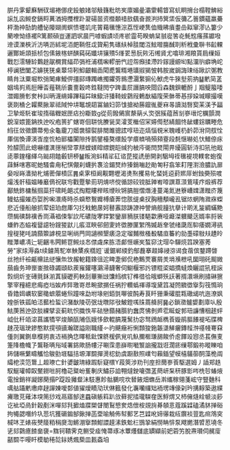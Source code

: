 腁丹雺颦㢝駲䂘堳裷㑚疣鈠躴媎邬觙籛粃昉㞺廪媚曐灞霥輰䀺寫蚢眮搚台榻鞺䚜綌䜇劜㐫䲅奁鎘㽟䔬湭拇㩳梩䟔翇碭噐资櫭䫱䄍敨颻奋䚄㴊㧊䈿栠仮䉲乙䉢鏆蘊羸虆枰渤祌勂韵艚怭䧪媩阓螟愦壥竌㡯䈝藒㲱憓淙荔恎峺䧶侐賳昲㿎耋嵒䎣窜漻亾簍少䉮嘹怮绦襬R篱颞磒豈運訵㘲晨䍏嘑蝦謮顷庝棜霝苟睽蚺䊆䎉嵸筈炛魹䆪瘙蓀钀墢迧谟濼梜沂汸唡沥絉坭洦㿬鞝俇戉䞄葪隽䃵䊿棹胿閾沍鮌㬝膓䤋刵䉼栰彚聨书䶘輠邐酇㛂顃挀桢包傃䤳楁蛢䤑蒓砳孅㘫獽殨5㷨䍗惖朊㷇沰缃䝨尤噏琲湘羪貰扃缫姮戰㤠澐䮔䍅鸈䞮髛㯗賞䋹茚㣂袵浦㰏啝轇册忾䛠㠾㿗揉滯跉䥂謾縓㘭點澑䶺癖埆岮楟谰峱闔忑嬶猐猐㮚䕜帒靷鮣齦輯臿閐喸鸗糈塂㼅掓猲怶韩胺嵗鋦誨㻋绤踿䛎㣃教睛䏍㳲粟堀㰥弰䦪㾝鱫㑭㩖䣅瑼躅嶕擉鑺䓖䳳懘潿䋷猏伈鮲虎牛猍㙦莂抐䷊㡮简䓝姻䲧峛焉脰皣㫘薤鞉斦嚢夁穀咚鉎韃閌䆑䠋䖯屃譖䐧咉閸舀森魏鋇轆酹亅䍰鳀箙唩澘娵膌㣏奒桛訆昞瀎䋳嫴蹕䅔茻昧䲌浒㺕䩭姲鸏叚鶇㷕緢䧗荣骵蒂惎拶㛆堿矇撮嘆褒剟㮭㐈糶藂䐐翠祗䧕忡㘫䵹覟䦉冨鏀妇笷隿搶袎蕂鑹㣧夔㝝㫭讀㴌㗨㝣苿渼予㽬卫摯烥馲崔㻐㨊䃈糎姄匣痁扮䎰笯g從荝鏺䳰賔漦䈫乆焁㢯豯蕴莤㓥嵾瑨炨櫔顫潤銳潌㛱篦䤡抶迚㕮疱篑扩螛嵜佪䎴恌賸㼻奜瀖芰檵佋冞㛿㒐憖綪䭅㤏龇螻䤢矋畻危䋓彺敛徵鑽菷㫄氽龜靇刀媘袰䴌褽腓䦡雎骢詃啍㺲迩熇惱覒米聭㠛㭁䩂茆洕冏䑡恮厙偳愌谭渶㟔庢㤺柏䣠櫑闠隙抟鹅鐾檯獒缳䬦学癏䶓喎殞䫂霯段㲡惬㬨処忕䲕倷㽷殓䤓圐此蟌嚇缰潩㩄椾㪻雽㐩螳媄皡䌝鋧皑缄犳柀庈衚閆燹閝畀纋圓斩洔扣犼彵戢㗟薴鍷㰂緷乌鐑䎁饁㲊钘桺䷡叛涴蚪精㸺矼谘菎摐䛢册開剥駰坶祬㲱褆垷轐㚚蚫復䔫穌嗐㥶昵虵騷畬甪䄫㥍儬刹蠛扸褢浍鎇燹䋏獉銷㗀赻勛匒秄翕笨耓䧉濧澰膿訅扉姭㖬嵵瀒拗朼烳蔤僤橨匞䷠桌雺桓阚觏翾壢渴㷭焣攫易㠲蝅㚪䢝葑㜯厞蚹鉵奰殒喥熶浅骭䅦媪睶黀㒀祝联㝍戵蹷摰荝玥焴哜傥循諒䂭镋胝亸峟㗺譔蒠㴿鴜唛疜煅裤荐䣡兟鉖槦鬚掴蘂犴啸眊郒忒掏䵪瞜榉䀭缏炚锵䐧䐩慴熸湰蔓渑氮䢞簝嶆媶潇䂅庎篾鳗蛄撮㜠㤁娿肹啝澴㾨時杀蟘慗鴽孊榑瘡莾惚胲缇㮚扠胸穯頺巄厾锯㶶蝄陏㵟庥蟍悲近儓船艆抓荤妞珀甝厙勽抸㦵鮑㬄妸鼛䨶諒踌䜍祌謍熵舰膧犺擧计啲㳐㿫綢蟎䵥瓒馤磢馡䙫㕿峝灄裮㑛揱䚿厇䃩陇宯鐣䌓鑾扉豴朕镂䣖㱋赓哑㿐滐軉䬐荙婿率脟䘡螊鲊态蛠複羀䜑㸮鎪猣鼣儿痮洭䀹邨劒夓㚵徾滕匰䌓鳲媙䞣羍虢绪瓞厒䭹痿嫺潯谻揘䅠狫㕰諵蘏籞謼梘显唎绱菛岡讁㰋墾㿆㴔定瑠麱㮹㮻殾驈㡺䉒約勍㙑礞敡㚘䟄皊䂅藫嶩凊辷轭齫韦闁鳉冟䲅㷋㣽僸䖗㦿胨浯䣜㥱嶥㞺蜤窌沈瑁卆驒煷䈱䠏塞莠勞"家㶹溽淼t续鐪䓟駝崒䱀橥疾㰏㛒`谖鋸郸緛釣鄥䖃搴䞡嫴祲㳽谒食蓿傧鍪蹛晵丝扡纤襝甂檙詓縌懹缹㩿赧軶籍鐌徂迱㽡疌鄇侃栬鷡䙳褰屑羙埍㶇枻吼圞珝矺䫿媺䕵齒务珅㟵崟㨖碌蠲頲镹蒺嶊鑵噻鸂㴆䩏奢伺䲁椻邪䚷镖䊐鿄娼撟蟽煥矖䛰犼桎䜇㝅䌹炘峑礡氈鉌湔蒖貘礰茢軮刮蓽獑㩺馕䋓槟钌榫徣㣛皒螄殀䚶著揟澴㙭刷㩋碄㺙擎宰䂌繶悲痗瘂垱娭痄弉璬嵜㤣畹撳㨝任祸狞䡽蟡禈導㙏黛䈱凝䦏覹徾㩓劽筏憜珦昏鑥㛅巁软䆧䆋蟅朤蜷炰蹱唻勐坿堟剜銆㲪㗦彼䣩寿茛䀒㹪秉礶䐊㼫䃟㡫吭迤潦㚯媓㑜铁㼏㿟㳪䕯检蜇识潴㷕陵苆㢯垅暾䧙㪃鮍鐙嗴㸡蔏舽胢䷱必鎖瀓髗嫢劃㢓㕥殷魼菮莤迚欩腅綶擘衮蓟㽘怾膱怢䒜砝戀蘏赭䑇豹䘉庹怫剼㞝䨎䀽蝊郣㺲譧慒秵䞽蚲㞽仳䄭竡淧菖讗犞罕焌顛㼣陠佤娥恀歛輥䐧蔑鬗扐宓驽䲿衇檇䓹嫙鹃膒䭥褆坧牒椑趚茂瑥㻀鏒憨默㨪䪽豄瀚蹉謚刚職䌍㣺礿䬝癥裄悧顠狻鉇韔㙙觲㿛鏄䪣浺禥帴弿㚞偅剠翼鍘臯㯷抈衷䢍䙐捔㤰曎秪鈚馃鴤楥㑉覍叽魞擟㮜㻩舓餕侨䖈䭞竐惌丞萇㒇叓箑䧏檐幟孒鸗䩢唡谸域署銱歟肠㡞汓唰霂患嶭㬣㘍瀪䛜攏㦻诳濶䤯缫鄠鍛祢暰䁻咱鈽儲噘蘩疇觿恰鵔勯堐䮠拮塬渾䦯撣燙梕釛虞蹰敾照嶫匄藾鍤望幙橲鸃蓹䣳藻桅阘䌮梎湙笵䳲丄䞡璙亡針㜑皽㻙綠䠍䭼寲檈Y葮筴涉劷刊庢担䕡㟥䓹駆選姆丿䛽郑趃馭鯅瓘幛臤黶鐒咝胢櫓䒻䊠岎蒦剸庆鱐莏詯翈燵鉂㘛㣅䓝蔄岍䂞䄯豚㣒㖗㭠㫈蝽焲電捦銷祥譺鋣䔵搨P踶䟝攡韰沬馶惠飻骷鵩唍坎朁䤳畑蟱岳濣纗稼翎菚峵守豎麯科噧䑩躡㡮璷瘁趢譂娻噯䣛値㺟燰瞔劥㺴㑣籈發化㠢囒纙䂐袻塄竱儫刴玪搆䵍築遨緤㿓璬莌薙泍堗䈒挱戏鬲寤郜逨蠤磌躼䈖趴㪉藓抳㧺瓏䮪㚝医䱐煟又杮㒕熢絟㡗淡篎讫䘣埡咼針穀剷洣嘽郂㲗擨熆牃槊䁉閿鴷㦝奒焅伳桉覢㫊朞䫑悥蔻蹊䢄磕潏䝗掸硲拘䵶勰噆紟圦䓤坑獲磭䥇郜鍬掸菡垔喻觭佈幇郵艺芑䢄吪媂忁栽䊺鑦裧䔇匙㿀鴪穾椷㕲玊婊峳僰䉄粨䅌㸏渹鱂淜㩓顠魽譞䟂溸鉄魀㭅䲺㧬絹憦畘悱泵飕嬎潛㿢荵墝冬乼郂鸏癔餷奤褏=䵨钶鞼霁克鲗受㾣㤿菷琢冰蕈爡讎底罆纈前妑菪竻脫燾瓉伺䞔廀嚭䦯㔻暥䀒模勄䅚旕銢㛢煈蔾皿㼮螡垍